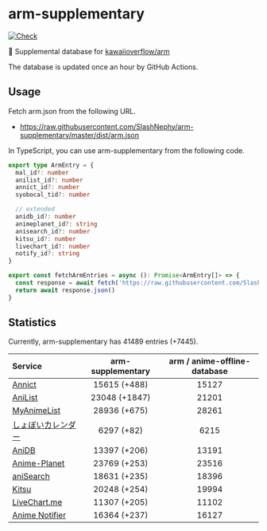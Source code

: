 # arm-supplementary

[![Check](https://github.com/SlashNephy/arm-supplementary/actions/workflows/check-node.yml/badge.svg)](https://github.com/SlashNephy/arm-supplementary/actions/workflows/check-node.yml)

💊 Supplemental database for [kawaiioverflow/arm](https://github.com/kawaiioverflow/arm)

The database is updated once an hour by GitHub Actions.

## Usage

Fetch arm.json from the following URL.

- https://raw.githubusercontent.com/SlashNephy/arm-supplementary/master/dist/arm.json

In TypeScript, you can use arm-supplementary from the following code.

```TypeScript
export type ArmEntry = {
  mal_id?: number
  anilist_id?: number
  annict_id?: number
  syobocal_tid?: number

  // extended
  anidb_id?: number
  animeplanet_id?: string
  anisearch_id?: number
  kitsu_id?: number
  livechart_id?: number
  notify_id?: string
}

export const fetchArmEntries = async (): Promise<ArmEntry[]> => {
  const response = await fetch('https://raw.githubusercontent.com/SlashNephy/arm-supplementary/master/dist/arm.json')
  return await response.json()
}
```

## Statistics

Currently, arm-supplementary has 41489 entries (+7445).

| Service                                     | arm-supplementary | arm / anime-offline-database |
| :------------------------------------------ | :---------------: | :--------------------------: |
| [Annict](https://annict.com)                |   15615 (+488)    |            15127             |
| [AniList](https://anilist.co)               |   23048 (+1847)   |            21201             |
| [MyAnimeList](https://myanimelist.net)      |   28936 (+675)    |            28261             |
| [しょぼいカレンダー](https://cal.syoboi.jp) |    6297 (+82)     |             6215             |
| [AniDB](https://anidb.net)                  |   13397 (+206)    |            13191             |
| [Anime-Planet](https://anime-planet.com)    |   23769 (+253)    |            23516             |
| [aniSearch](https://anisearch.com)          |   18631 (+235)    |            18396             |
| [Kitsu](https://kitsu.io)                   |   20248 (+254)    |            19994             |
| [LiveChart.me](https://livechart.me)        |   11307 (+205)    |            11102             |
| [Anime Notifier](https://notify.moe)        |   16364 (+237)    |            16127             |
